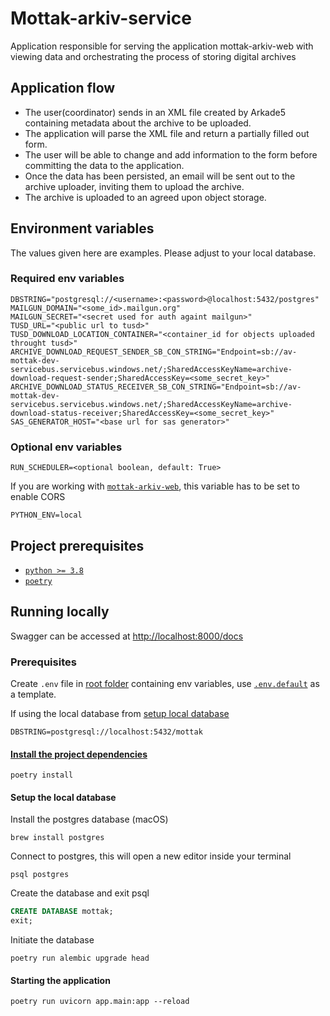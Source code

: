 # Mottak-arkiv-service

Application responsible for serving the application mottak-arkiv-web with viewing data and orchestrating the process of storing digital archives

## Application flow

- The user(coordinator) sends in an XML file created by Arkade5 containing metadata about the archive to be uploaded.
- The application will parse the XML file and return a partially filled out form.
- The user will be able to change and add information to the form before committing the data to the application.
- Once the data has been persisted, an email will be sent out to the archive uploader, inviting them to upload the archive.
- The archive is uploaded to an agreed upon object storage.

## Environment variables

The values given here are examples. Please adjust to your local database.

### Required env variables

```env
DBSTRING="postgresql://<username>:<password>@localhost:5432/postgres"
MAILGUN_DOMAIN="<some_id>.mailgun.org"
MAILGUN_SECRET="<secret used for auth againt mailgun>"
TUSD_URL="<public url to tusd>"
TUSD_DOWNLOAD_LOCATION_CONTAINER="<container_id for objects uploaded throught tusd>"
ARCHIVE_DOWNLOAD_REQUEST_SENDER_SB_CON_STRING="Endpoint=sb://av-mottak-dev-servicebus.servicebus.windows.net/;SharedAccessKeyName=archive-download-request-sender;SharedAccessKey=<some_secret_key>"
ARCHIVE_DOWNLOAD_STATUS_RECEIVER_SB_CON_STRING="Endpoint=sb://av-mottak-dev-servicebus.servicebus.windows.net/;SharedAccessKeyName=archive-download-status-receiver;SharedAccessKey=<some_secret_key>"
SAS_GENERATOR_HOST="<base url for sas generator>"
```

### Optional env variables

```env
RUN_SCHEDULER=<optional boolean, default: True>
```

If you are working with [`mottak-arkiv-web`](../mottak-arkiv-web/), this variable has to be set to enable CORS

```env
PYTHON_ENV=local
```

## Project prerequisites

- [`python >= 3.8`]([https://](https://www.python.org/downloads/))
- [`poetry`](https://python-poetry.org/docs/)

## Running locally

Swagger can be accessed at [http://localhost:8000/docs](http://localhost:8000/docs)

### Prerequisites

Create `.env` file in [root folder](.) containing env variables, use [`.env.default`](.env.default) as a template.

If using the local database from [setup local database](#setup-the-local-database)

```env
DBSTRING=postgresql://localhost:5432/mottak
```

#### [Install the project dependencies](https://python-poetry.org/docs/cli/#install)

```console
poetry install
```

#### Setup the local database

Install the postgres database (macOS)

```console
brew install postgres
```

Connect to postgres, this will open a new editor inside your terminal

```console
psql postgres
```

Create the database and exit psql

```sql
CREATE DATABASE mottak;
exit;
```

Initiate the database

```console
poetry run alembic upgrade head
```

#### Starting the application

```console
poetry run uvicorn app.main:app --reload
```
